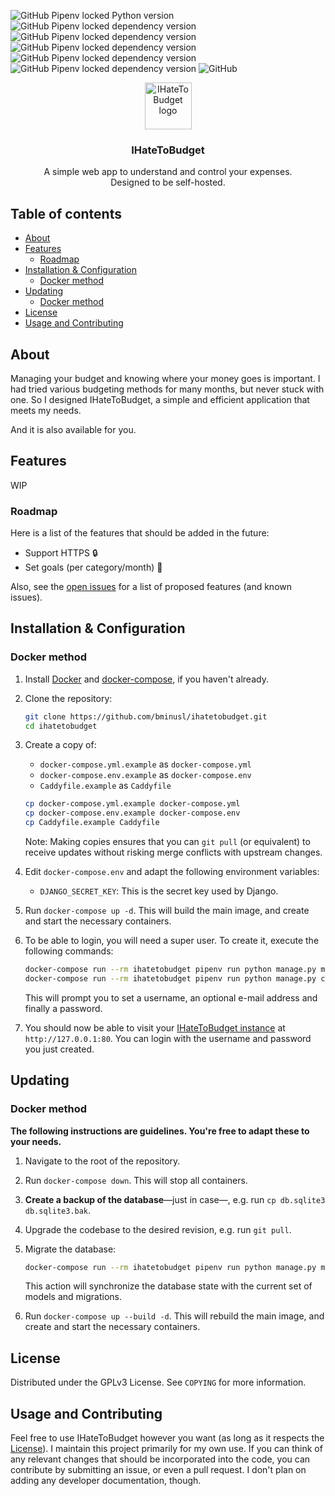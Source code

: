 ![GitHub Pipenv locked Python version](https://img.shields.io/github/pipenv/locked/python-version/bminusl/ihatetobudget)
![GitHub Pipenv locked dependency version](https://img.shields.io/github/pipenv/locked/dependency-version/bminusl/ihatetobudget/django)
![GitHub Pipenv locked dependency version](https://img.shields.io/github/pipenv/locked/dependency-version/bminusl/ihatetobudget/django-bootstrap4)
![GitHub Pipenv locked dependency version](https://img.shields.io/github/pipenv/locked/dependency-version/bminusl/ihatetobudget/django-colorfield)
![GitHub Pipenv locked dependency version](https://img.shields.io/github/pipenv/locked/dependency-version/bminusl/ihatetobudget/daphne)
![GitHub Pipenv locked dependency version](https://img.shields.io/github/pipenv/locked/dependency-version/bminusl/ihatetobudget/django-mathfilters)
![GitHub](https://img.shields.io/github/license/bminusl/ihatetobudget)



<p align="center">
  <a href="https://github.com/bminusl/ihatetobudget/">
    <img src="https://raw.githubusercontent.com/bminusl/ihatetobudget/master/static/logo.png" alt="IHateToBudget logo" height="75">
  </a>
</p>


<h3 align="center">IHateToBudget</h3>

<p align="center">
  A simple web app to understand and control your expenses.
  <br>
  Designed to be self-hosted.
</p>

## Table of contents
* [About](#About)
* [Features](#Features)
  * [Roadmap](#roadmap)
* [Installation & Configuration](#installation--configuration)
  * [Docker method](#docker-method)
* [Updating](#updating)
  * [Docker method](#docker-method-1)
* [License](#license)
* [Usage and Contributing](#usage-and-contributing)




## About

Managing your budget and knowing where your money goes is important. I had tried various budgeting methods for many months, but never stuck with one. So I designed IHateToBudget, a simple and efficient application that meets my needs.

And it is also available for you.

## Features

WIP

### Roadmap

Here is a list of the features that should be added in the future:

* Support HTTPS 🔒
* Set goals (per category/month) 🥅

Also, see the [open issues](https://github.com/bminusl/ihatetobudget/issues) for a list of proposed features (and known issues).

## Installation & Configuration

### Docker method

1. Install [Docker](https://www.docker.com/) and [docker-compose](https://docs.docker.com/compose/), if you haven't already.

2. Clone the repository:

   ```bash
   git clone https://github.com/bminusl/ihatetobudget.git
   cd ihatetobudget
   ```

3. Create a copy of:

   * `docker-compose.yml.example` as `docker-compose.yml`
   * `docker-compose.env.example` as `docker-compose.env`
   * `Caddyfile.example` as `Caddyfile`

   ```bash
   cp docker-compose.yml.example docker-compose.yml
   cp docker-compose.env.example docker-compose.env
   cp Caddyfile.example Caddyfile
   ```

   Note: Making copies ensures that you can `git pull` (or equivalent) to receive updates without risking merge conflicts with upstream changes.

4. Edit `docker-compose.env` and adapt the following environment variables:

   * `DJANGO_SECRET_KEY`: This is the secret key used by Django.

5. Run `docker-compose up -d`. This will build the main image, and create and start the necessary containers.

6. To be able to login, you will need a super user. To create it, execute the following commands:

   ```bash
   docker-compose run --rm ihatetobudget pipenv run python manage.py migrate
   docker-compose run --rm ihatetobudget pipenv run python manage.py createsuperuser
   ```

   This will prompt you to set a username, an optional e-mail address and finally a password.

7. You should now be able to visit your [IHateToBudget instance](http://127.0.0.1:80) at `http://127.0.0.1:80`. You can login with the username and password you just created.

## Updating

### Docker method

**The following instructions are guidelines. You're free to adapt these to your needs.**

1. Navigate to the root of the repository.

2. Run `docker-compose down`. This will stop all containers.

3. **Create a backup of the database**—just in case—, e.g. run `cp db.sqlite3 db.sqlite3.bak`.

4. Upgrade the codebase to the desired revision, e.g. run `git pull`.

5. Migrate the database:

   ```bash
   docker-compose run --rm ihatetobudget pipenv run python manage.py migrate
   ```

   This action will synchronize the database state with the current set of models and migrations.

6. Run `docker-compose up --build -d`. This will rebuild the main image, and create and start the necessary containers.

## License

Distributed under the GPLv3 License. See `COPYING` for more information.


## Usage and Contributing

Feel free to use IHateToBudget however you want (as long as it respects the [License](#license)). I maintain this project primarily for my own use. If you can think of any relevant changes that should be incorporated into the code, you can contribute by submitting an issue, or even a pull request. I don't plan on adding any developer documentation, though.
